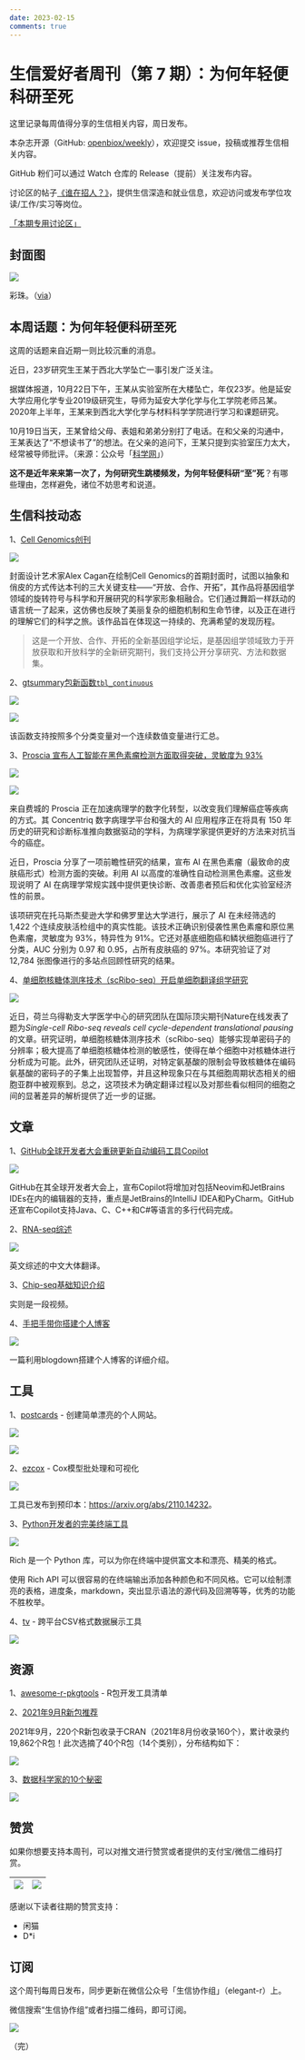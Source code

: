 ```yaml
---
date: 2023-02-15
comments: true
---
```


# 生信爱好者周刊（第 7 期）：为何年轻便科研至死

这里记录每周值得分享的生信相关内容，周日发布。

本杂志开源（GitHub: [openbiox/weekly](https://github.com/openbiox/weekly)），欢迎提交 issue，投稿或推荐生信相关内容。

GitHub 粉们可以通过 Watch 仓库的 Release（提前）关注发布内容。

讨论区的帖子[《谁在招人？》](https://github.com/openbiox/weekly/issues/2)，提供生信深造和就业信息，欢迎访问或发布学位攻读/工作/实习等岗位。

[「本期专用讨论区」](https://github.com/openbiox/weekly/issues/186)

## 封面图


![](https://gitee.com/ShixiangWang/ImageCollection/raw/master/2021-10-30/1635607363359-E_0V8mAVgAAUq5j.jpeg)


彩珠。（[via](https://twitter.com/W_R_Chase/status/1440331770696663053/photo/1)）

## 本周话题：为何年轻便科研至死

这周的话题来自近期一则比较沉重的消息。

近日，23岁研究生王某于西北大学坠亡一事引发广泛关注。

据媒体报道，10月22日下午，王某从实验室所在大楼坠亡，年仅23岁。他是延安大学应用化学专业2019级研究生，导师为延安大学化学与化工学院老师吕某。2020年上半年，王某来到西北大学化学与材料科学学院进行学习和课题研究。

10月19日当天，王某曾给父母、表姐和弟弟分别打了电话。在和父亲的沟通中，王某表达了“不想读书了”的想法。在父亲的追问下，王某只提到实验室压力太大，经常被导师批评。（来源：公众号「[科学网](https://mp.weixin.qq.com/s/0mWwnNyPJT1tVjDNgcba6A)」）

**这不是近年来来第一次了，为何研究生跳楼频发，为何年轻便科研“至”死**？有哪些理由，怎样避免，诸位不妨思考和说道。

## 生信科技动态

1、[Cell Genomics创刊](https://mp.weixin.qq.com/s/JaCLSOKGzhHkp3xvHfqADA)


![](https://gitee.com/ShixiangWang/ImageCollection/raw/master/2021-10-30/1635608003590-640.webp)

封面设计艺术家Alex Cagan在绘制Cell Genomics的首期封面时，试图以抽象和俏皮的方式传达本刊的三大关键支柱——“开放、合作、开拓”，其作品将基因组学领域的旋转符号与科学和开展研究的科学家形象相融合。它们通过舞蹈一样跃动的语言统一了起来，这仿佛也反映了美丽复杂的细胞机制和生命节律，以及正在进行的理解它们的科学之旅。该作品旨在体现这一持续的、充满希望的发现历程。

> 这是一个开放、合作、开拓的全新基因组学论坛，是基因组学领域致力于开放获取和开放科学的全新研究期刊，我们支持公开分享研究、方法和数据集。

2、[gtsummary包新函数`tbl_continuous`](https://twitter.com/statistishdan/status/1453345989167759361?s=20)


![](https://gitee.com/ShixiangWang/ImageCollection/raw/master/2021-10-30/1635608210561-image.png)

![](https://gitee.com/ShixiangWang/ImageCollection/raw/master/2021-10-30/1635608219231-image.png)

该函数支持按照多个分类变量对一个连续数值变量进行汇总。

3、[Proscia 宣布人工智能在黑色素瘤检测方面取得突破，灵敏度为 93%](https://mp.weixin.qq.com/s/xkB4eOvoPUk-Y7iOov605Q)


![](https://gitee.com/ShixiangWang/ImageCollection/raw/master/2021-10-30/1635608366400-image.png)


![](https://gitee.com/ShixiangWang/ImageCollection/raw/master/2021-10-30/1635608376532-image.png)

来自费城的 Proscia 正在加速病理学的数字化转型，以改变我们理解癌症等疾病的方式。其 Concentriq 数字病理学平台和强大的 AI 应用程序正在将具有 150 年历史的研究和诊断标准推向数据驱动的学科，为病理学家提供更好的方法来对抗当今的癌症。

近日，Proscia 分享了一项前瞻性研究的结果，宣布 AI 在黑色素瘤（最致命的皮肤癌形式）检测方面的突破。利用 AI 以高度的准确性自动检测黑色素瘤。这些发现说明了 AI 在病理学常规实践中提供更快诊断、改善患者预后和优化实验室经济性的前景。

该项研究在托马斯杰斐逊大学和佛罗里达大学进行，展示了 AI 在未经筛选的 1,422 个连续皮肤活检组中的真实性能。该技术正确识别侵袭性黑色素瘤和原位黑色素瘤，灵敏度为 93%，特异性为 91%。它还对基底细胞癌和鳞状细胞癌进行了分类，AUC 分别为 0.97 和 0.95，占所有皮肤癌的 97%。本研究验证了对 12,784 张图像进行的多站点回顾性研究的结果。

4、[单细胞核糖体测序技术（scRibo-seq）开启单细胞翻译组学研究](https://mp.weixin.qq.com/s/cF9JA8eCLRpWu3RuOrqlcg)


![](https://gitee.com/ShixiangWang/ImageCollection/raw/master/2021-10-30/1635608558353-image.png)


近日，荷兰乌得勒支大学医学中心的研究团队在国际顶尖期刊Nature在线发表了题为*Single-cell Ribo-seq reveals cell cycle-dependent translational pausing*的文章。研究证明，单细胞核糖体测序技术（scRibo-seq）能够实现单密码子的分辨率；极大提高了单细胞核糖体检测的敏感性，使得在单个细胞中对核糖体进行分析成为可能。此外，研究团队还证明，对特定氨基酸的限制会导致核糖体在编码氨基酸的密码子的子集上出现暂停，并且这种现象只在与其细胞周期状态相关的细胞亚群中被观察到。总之，这项技术为确定翻译过程以及对那些看似相同的细胞之间的显著差异的解析提供了近一步的证据。

## 文章

1、[GitHub全球开发者大会重磅更新自动编码工具Copilot](https://mp.weixin.qq.com/s/zD1kejergA_cHDLwCC89_A)


![](https://gitee.com/ShixiangWang/ImageCollection/raw/master/2021-10-30/1635608671605-image.png)


GitHub在其全球开发者大会上，宣布Copilot将增加对包括Neovim和JetBrains IDEs在内的编辑器的支持，重点是JetBrains的IntelliJ IDEA和PyCharm。GitHub还宣布Copilot支持Java、C、C++和C#等语言的多行代码完成。

2、[RNA-seq综述](https://mp.weixin.qq.com/s/PmL0Av18XNWHZhm_3E6LnQ)


![](https://gitee.com/ShixiangWang/ImageCollection/raw/master/2021-10-30/1635608728378-image.png)

英文综述的中文大体翻译。

3、[Chip-seq基础知识介绍](https://mp.weixin.qq.com/s/t9IXKghsCIpHc0bxpffZYQ)

实则是一段视频。

4、[手把手带你搭建个人博客](https://mp.weixin.qq.com/s/S4B5KO_lc3RZNUOqTJjPNQ)


![](https://gitee.com/ShixiangWang/ImageCollection/raw/master/2021-10-30/1635608965323-image.png)


一篇利用blogdown搭建个人博客的详细介绍。


## 工具

1、[postcards](https://github.com/seankross/postcards) - 创建简单漂亮的个人网站。

![](https://gitee.com/ShixiangWang/ImageCollection/raw/master/2021-10-30/1635609018165-image.png)

![](https://gitee.com/ShixiangWang/ImageCollection/raw/master/2021-10-30/1635609069541-image.png)

2、[ezcox](https://github.com/ShixiangWang/ezcox/) - Cox模型批处理和可视化


![](https://gitee.com/ShixiangWang/ImageCollection/raw/master/2021-10-30/1635609198811-image.png)

工具已发布到预印本：<https://arxiv.org/abs/2110.14232>。

3、[Python开发者的完美终端工具](https://mp.weixin.qq.com/s/TVc-2g63viTZHw13X8MZPA)


![](https://gitee.com/ShixiangWang/ImageCollection/raw/master/2021-10-30/1635609330027-1635609275153-image.png)



Rich 是一个 Python 库，可以为你在终端中提供富文本和漂亮、精美的格式。

使用 Rich API 可以很容易的在终端输出添加各种颜色和不同风格。它可以绘制漂亮的表格，进度条，markdown，突出显示语法的源代码及回溯等等，优秀的功能不胜枚举。


4、[tv](https://github.com/alexhallam/tv) - 跨平台CSV格式数据展示工具


![](https://gitee.com/ShixiangWang/ImageCollection/raw/master/2021-10-30/1635609396909-image.png)


## 资源

1、[awesome-r-pkgtools](https://github.com/IndrajeetPatil/awesome-r-pkgtools) - R包开发工具清单

2、[2021年9月R新包推荐](https://mp.weixin.qq.com/s/viN7O4Nl_RPMP4ROqf6R-A)

2021年9月，220个R新包收录于CRAN（2021年8月份收录160个），累计收录约19,862个R包！此次选摘了40个R包（14个类别），分布结构如下：


![](https://gitee.com/ShixiangWang/ImageCollection/raw/master/2021-10-30/1635609500267-image.png)

3、[数据科学家的10个秘密](https://mailchi.mp/business-science/rtrack-master-class-signup-3?utm_content=buffer2f2f1&utm_medium=social&utm_source=twitter.com&utm_campaign=buffer)


![](https://gitee.com/ShixiangWang/ImageCollection/raw/master/2021-10-31/1635609603906-image.png)



## 赞赏

如果你想要支持本周刊，可以对推文进行赞赏或者提供的支付宝/微信二维码打赏。

| ![](https://gitee.com/ShixiangWang/ImageCollection/raw/master/png/202109171440597.jpg) | ![](https://gitee.com/ShixiangWang/ImageCollection/raw/master/png/202109171440452.jpg) |
| ------------------------------------------------------------ | ------------------------------------------------------------ |

感谢以下读者往期的赞赏支持：

- 闲猫
- D\*i

## 订阅

这个周刊每周日发布，同步更新在微信公众号「生信协作组」（elegant-r）上。

微信搜索“生信协作组”或者扫描二维码，即可订阅。

![](https://gitee.com/ShixiangWang/ImageCollection/raw/master/png/202109101438292.jpg)

（完）
